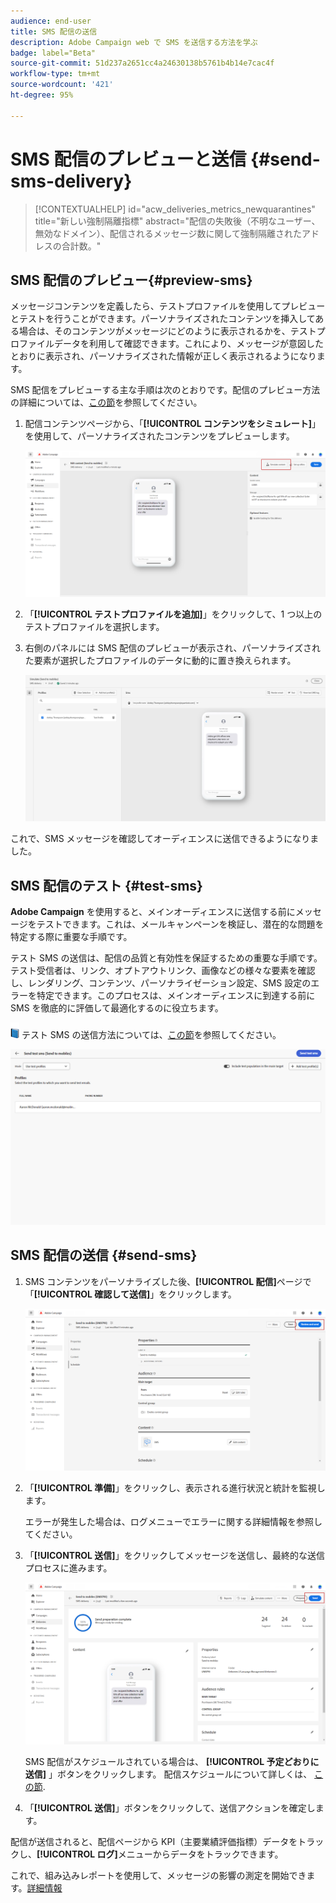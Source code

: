 ```yaml
---
audience: end-user
title: SMS 配信の送信
description: Adobe Campaign web で SMS を送信する方法を学ぶ
badge: label="Beta"
source-git-commit: 51d237a2651cc4a24630138b5761b4b14e7cac4f
workflow-type: tm+mt
source-wordcount: '421'
ht-degree: 95%

---
```


# SMS 配信のプレビューと送信 {#send-sms-delivery}

>[!CONTEXTUALHELP]
>id="acw_deliveries_metrics_newquarantines"
>title="新しい強制隔離指標"
>abstract="配信の失敗後（不明なユーザー、無効なドメイン）、配信されるメッセージ数に関して強制隔離されたアドレスの合計数。"

## SMS 配信のプレビュー{#preview-sms}

メッセージコンテンツを定義したら、テストプロファイルを使用してプレビューとテストを行うことができます。パーソナライズされたコンテンツを挿入してある場合は、そのコンテンツがメッセージにどのように表示されるかを、テストプロファイルデータを利用して確認できます。これにより、メッセージが意図したとおりに表示され、パーソナライズされた情報が正しく表示されるようになります。

SMS 配信をプレビューする主な手順は次のとおりです。配信のプレビュー方法の詳細については、[この節](../preview-test/preview-content.md)を参照してください。

1. 配信コンテンツページから、「**[!UICONTROL コンテンツをシミュレート]**」を使用して、パーソナライズされたコンテンツをプレビューします。

   ![](assets/sms_send_1.png)

1. 「**[!UICONTROL テストプロファイルを追加]**」をクリックして、1 つ以上のテストプロファイルを選択します。

   <!--
    Once your test profiles are selected, click **[!UICONTROL Select]**.
    ![](assets/sms_send_2.png)
    -->

1. 右側のパネルには SMS 配信のプレビューが表示され、パーソナライズされた要素が選択したプロファイルのデータに動的に置き換えられます。

   ![](assets/sms_send_3.png)

これで、SMS メッセージを確認してオーディエンスに送信できるようになりました。

## SMS 配信のテスト {#test-sms}

**Adobe Campaign** を使用すると、メインオーディエンスに送信する前にメッセージをテストできます。これは、メールキャンペーンを検証し、潜在的な問題を特定する際に重要な手順です。

テスト SMS の送信は、配信の品質と有効性を保証するための重要な手順です。テスト受信者は、リンク、オプトアウトリンク、画像などの様々な要素を確認し、レンダリング、コンテンツ、パーソナライゼーション設定、SMS 設定のエラーを特定できます。このプロセスは、メインオーディエンスに到達する前に SMS を徹底的に評価して最適化するのに役立ちます。

![](../assets/do-not-localize/book.png) テスト SMS の送信方法については、[この節](../preview-test/test-deliveries.md)を参照してください。

![](assets/sms_send_6.png)

## SMS 配信の送信 {#send-sms}

1. SMS コンテンツをパーソナライズした後、**[!UICONTROL 配信]**&#x200B;ページで「**[!UICONTROL 確認して送信]**」をクリックします。

   ![](assets/sms_send_4.png)

1. 「**[!UICONTROL 準備]**」をクリックし、表示される進行状況と統計を監視します。

   エラーが発生した場合は、ログメニューでエラーに関する詳細情報を参照してください。

1. 「**[!UICONTROL 送信]**」をクリックしてメッセージを送信し、最終的な送信プロセスに進みます。

   ![](assets/sms_send_5.png)

   SMS 配信がスケジュールされている場合は、 **[!UICONTROL 予定どおりに送信]** 」ボタンをクリックします。 配信スケジュールについて詳しくは、 [この節](../msg/gs-messages.md#schedule-the-delivery-sending).


1. 「**[!UICONTROL 送信]**」ボタンをクリックして、送信アクションを確定します。

配信が送信されると、配信ページから KPI（主要業績評価指標）データをトラックし、**[!UICONTROL ログ]**&#x200B;メニューからデータをトラックできます。

これで、組み込みレポートを使用して、メッセージの影響の測定を開始できます。[詳細情報](../reporting/sms-report.md)




